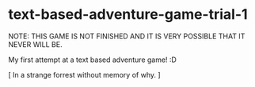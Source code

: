 # text-based-adventure-game-trial-1

NOTE: THIS GAME IS NOT FINISHED AND IT IS VERY POSSIBLE THAT IT NEVER WILL BE.

My first attempt at a text based adventure game! :D

[ 
In a strange forrest without memory of why.
]
